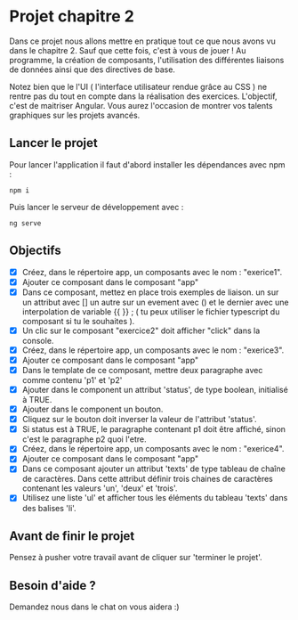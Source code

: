 # Projet chapitre 2

Dans ce projet nous allons mettre en pratique tout ce que nous avons vu dans le chapitre 2. Sauf que cette fois, c'est à vous de jouer ! Au programme, la création de composants, l'utilisation des différentes liaisons de données ainsi que des directives de base.

Notez bien que le l'UI ( l'interface utilisateur rendue grâce au CSS ) ne rentre pas du tout en compte dans la réalisation des exercices. L'objectif, c'est de maitriser Angular. Vous aurez l'occasion de montrer vos talents graphiques sur les projets avancés.

## Lancer le projet

Pour lancer l'application il faut d'abord installer les dépendances avec npm :

`npm i`

Puis lancer le serveur de développement avec :

`ng serve`

## Objectifs

* [X] Créez, dans le répertoire app, un composants avec le nom : "exerice1".
* [X] Ajouter ce composant dans le composant "app"
* [X] Dans ce composant, mettez en place trois exemples de liaison. un sur un attribut avec [] un autre sur un evement avec () et le dernier avec une interpolation de variable {{ }} ; ( tu peux utiliser le fichier typescript du composant si tu le souhaites ).
* [X] Un clic sur le composant "exercice2" doit afficher "click" dans la console.
* [X] Créez, dans le répertoire app, un composants avec le nom : "exerice3".
* [X] Ajouter ce composant dans le composant "app"
* [X] Dans le template de ce composant, mettre deux paragraphe avec comme contenu 'p1' et 'p2'      
* [X] Ajouter dans le component un attribut 'status', de type boolean, initialisé à TRUE.
* [X] Ajouter dans le component un bouton.
* [X] Cliquez sur le bouton doit inverser la valeur de l'attribut 'status'.
* [X] Si status est à TRUE, le paragraphe contenant p1 doit être affiché, sinon c'est le paragraphe p2 quoi l'etre.
* [X] Créez, dans le répertoire app, un composants avec le nom : "exerice4".
* [X] Ajouter ce composant dans le composant "app"
* [X] Dans ce composant ajouter un attribut 'texts' de type tableau de chaîne de caractères. Dans cette attribut définir trois chaines de caractères contenant les valeurs 'un', 'deux' et 'trois'.
* [X] Utilisez une liste 'ul' et afficher tous les éléments du tableau 'texts' dans des balises 'li'.

## Avant de finir le projet

Pensez à pusher votre travail avant de cliquer sur 'terminer le projet'.

## Besoin d'aide ?

Demandez nous dans le chat on vous aidera :)
